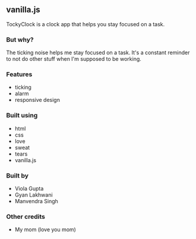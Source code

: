 ## vanilla.js

TockyClock is a clock app that helps you stay focused on a task. 

### But why?

The ticking noise helps me stay focused on a task. It's a constant reminder to not do other stuff when I'm supposed to be working. 

### Features

* ticking
* alarm
* responsive design

### Built using

* html
* css
* love
* sweat
* tears
* vanilla.js

### Built by

* Viola Gupta
* Gyan Lakhwani
* Manvendra Singh

### Other credits

* My mom (love you mom)

